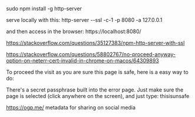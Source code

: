 sudo npm install -g http-server

serve locally with this:
http-server --ssl -c-1 -p 8080 -a 127.0.0.1

and then access in the browser:
https://localhost:8080/

https://stackoverflow.com/questions/35127383/npm-http-server-with-ssl

https://stackoverflow.com/questions/58802767/no-proceed-anyway-option-on-neterr-cert-invalid-in-chrome-on-macos/64309893

To proceed the visit as you are sure this page is safe, here is a easy way to do:

There's a secret passphrase built into the error page. Just make sure the page is selected (click anywhere on the screen), and just type:
thisisunsafe

https://ogp.me/  metadata for sharing on social media


